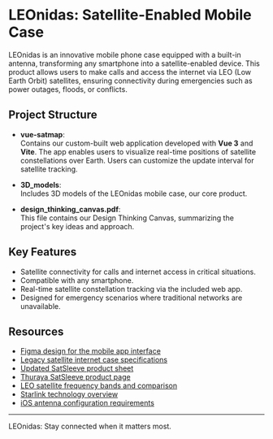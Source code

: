 # LEOnidas: Satellite-Enabled Mobile Case

LEOnidas is an innovative mobile phone case equipped with a built-in antenna, transforming any smartphone into a satellite-enabled device. This product allows users to make calls and access the internet via LEO (Low Earth Orbit) satellites, ensuring connectivity during emergencies such as power outages, floods, or conflicts.
## Project Structure

- **vue-satmap**:  
    Contains our custom-built web application developed with **Vue 3** and **Vite**. The app enables users to visualize real-time positions of satellite constellations over Earth. Users can customize the update interval for satellite tracking.

- **3D_models**:  
    Includes 3D models of the LEOnidas mobile case, our core product.

- **design_thinking_canvas.pdf**:  
    This file contains our Design Thinking Canvas, summarizing the project's key ideas and approach.

## Key Features

- Satellite connectivity for calls and internet access in critical situations.
- Compatible with any smartphone.
- Real-time satellite constellation tracking via the included web app.
- Designed for emergency scenarios where traditional networks are unavailable.

## Resources

- [Figma design for the mobile app interface](https://www.figma.com/design/KqH3FP1OHw0CYHBdcnfnd2/LEOnidas?node-id=0-1&t=ym2wJnN8HWUXaBoY-1)
- [Legacy satellite internet case specifications](https://www.thuraya.com/-/media/thuraya/rebranded/satsleeve---satellite-phone-comparison-sheet.ashx)
- [Updated SatSleeve product sheet](https://www.thuraya.com/-/media/thuraya/rebranded/updated---jul-2023/satsleeve.ashx)
- [Thuraya SatSleeve product page](https://www.thuraya.com/en/products-list/legacy/thuraya-satsleeve)
- [LEO satellite frequency bands and comparison](https://www.dynamicengineers.com/content/what-is-the-frequency-bands-of-leo-satellite-constellation-operating-on-what-is-the-difference-between-leo-and-traditional-satellite-)
- [Starlink technology overview](https://www.starlink.com/us/technology)
- [iOS antenna configuration requirements](https://www.xatakamovil.com/apple/certificacion-mfi-para-iphone-que-que-significa-como-saber-accesorio-tiene-etiqueta-apple)

---

LEOnidas: Stay connected when it matters most.
